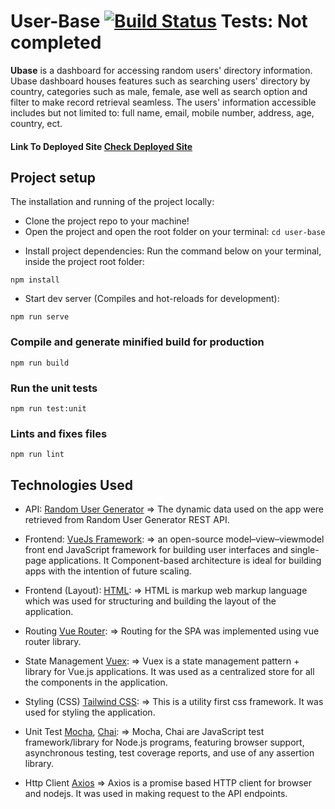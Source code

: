 # User-Base [![Build Status](https://travis-ci.com/gblend/user-base.svg?token=nAPp6xdHhmekbobWYDps&branch=master)](https://travis-ci.com/gblend/user-base)  Tests: Not completed


**Ubase** is a dashboard for accessing random users' directory information. Ubase dashboard houses features such as 
searching users' directory by country, categories such as male, female, ase well as search option and filter to make 
record retrieval seamless. The users' information accessible includes but not limited to: full name, email, mobile number, 
address, age, country, ect.


#### Link To Deployed Site [Check Deployed Site](https://users-base.herokuapp.com/all-users)


## Project setup
The installation and running of the project locally:

  * Clone the project repo to your machine! 
  * Open the project and open the root folder on your terminal: `cd user-base` 
  
   - Install project dependencies:
   Run the command below on your terminal, inside the project root folder: 
```
npm install
```
   - Start dev server (Compiles and hot-reloads for development):
```
npm run serve
```

### Compile and generate minified build for production
```
npm run build
```

### Run the unit tests
```
npm run test:unit
```

### Lints and fixes files
```
npm run lint
```

## Technologies Used
- API: [Random User Generator](https://randomuser.me/) => The dynamic data used on the app were retrieved from Random User 
Generator REST API.
    
- Frontend: [VueJs Framework](https://vuejs.org/): => an open-source model–view–viewmodel front end JavaScript framework
 for building user interfaces and single-page applications. It Component-based architecture is ideal for building apps with 
 the intention of future scaling.
 
 - Frontend (Layout): [HTML](): => HTML is markup web markup language which was used for structuring and building the layout of the application.
 
- Routing [Vue Router](https://router.vuejs.org/): => Routing for the SPA was implemented using vue router library.
- State Management [Vuex](https://vuex.vuejs.org/): => Vuex is a state management pattern + library for Vue.js applications. 
It was used as a centralized store for all the components in the application.

- Styling (CSS) [Tailwind CSS](https://tailwindcss.com/): => This is a utility first css framework. It was used for styling the application.

- Unit Test [Mocha](https://mochajs.org/), [Chai](https://www.chaijs.com): => Mocha, Chai are JavaScript test framework/library for Node.js programs, featuring browser support, 
asynchronous testing, test coverage reports, and use of any assertion library.

- Http Client  [Axios](https://github.com/axios/axios) => Axios is a promise based HTTP client for browser and nodejs.
 It was used in making request to the API endpoints.

